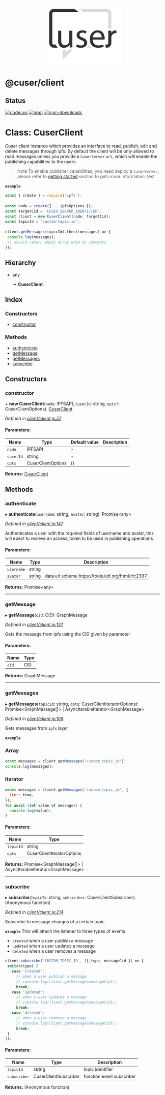 <p align="center">
  <a href="./"><img width="250" src="https://raw.githubusercontent.com/rubeniskov/cuser/master/docs/logo.svg" alt="cuser logo" /></a>
</p>

# @cuser/client

## Status
[![codecov](https://codecov.io/gh/rubeniskov/cuser/branch/master/graph/badge.svg?flag=client)](https://codecov.io/gh/rubeniskov/cuser)
[![npm](https://img.shields.io/npm/v/@cuser/client.svg)](https://www.npmjs.com/package/@cuser/client)
[![npm-downloads](https://img.shields.io/npm/dw/@cuser/client)](https://www.npmjs.com/package/@cuser/client)


# Class: CuserClient

Cuser client instance which provides an interface to read, publish,
edit and delete messages through ipfs. By default the client will be only
allowed to read messages unless you provide a `CuserServer` `url`,
which will enable the publishing capabilities to the users.
> Note
To enable publisher capabilities, you need deploy a `CuserServer`,
please refer to [getting started](https://github.com/rubeniskov/cuser#getting-started) section to gets more information.
test

**`example`** 

```javascript
const { create } = require('ipfs');

const node = create({ ...ipfsOptions });
const targetCid = 'CUSER_SERVER_IDENTIFIER';
const client = new CuserClient(node, targetCid);
const topicId = 'custom-topic-id';

client.getMessages(topicId).then((messages) => {
 console.log(messages);
 // should return empty array when no comments
});
```

## Hierarchy

* any

  ↳ **CuserClient**

## Index

### Constructors

* [constructor](cuserclient.md#constructor)

### Methods

* [authenticate](cuserclient.md#authenticate)
* [getMessage](cuserclient.md#getmessage)
* [getMessages](cuserclient.md#getmessages)
* [subscribe](cuserclient.md#subscribe)

## Constructors

### constructor

\+ **new CuserClient**(`node`: IPFSAPI, `cuserId`: string, `opts?`: CuserClientOptions): [CuserClient](cuserclient.md)

*Defined in [client/client.js:57](https://github.com/rubeniskov/cuser/blob/4a98396/packages/client/client.js#L57)*

#### Parameters:

Name | Type | Default value | Description |
------ | ------ | ------ | ------ |
`node` | IPFSAPI | - |  |
`cuserId` | string | - |  |
`opts` | CuserClientOptions | {} |   |

**Returns:** [CuserClient](cuserclient.md)

## Methods

### authenticate

▸ **authenticate**(`username`: string, `avatar`: string): Promise\<any>

*Defined in [client/client.js:147](https://github.com/rubeniskov/cuser/blob/4a98396/packages/client/client.js#L147)*

Authenticates a user with the required fields of username and avatar,
this will epect to recieve an access_token to be used in publishing operations

#### Parameters:

Name | Type | Description |
------ | ------ | ------ |
`username` | string |  |
`avatar` | string | data url scheme https://tools.ietf.org/html/rfc2397  |

**Returns:** Promise\<any>

___

### getMessage

▸ **getMessage**(`cid`: CID): GraphMessage

*Defined in [client/client.js:137](https://github.com/rubeniskov/cuser/blob/4a98396/packages/client/client.js#L137)*

Gets the message from ipfs using the CID given by parameter

#### Parameters:

Name | Type |
------ | ------ |
`cid` | CID |

**Returns:** GraphMessage

___

### getMessages

▸ **getMessages**(`topicId`: string, `opts`: CuserClientIteratorOptions): Promise\<GraphMessage[]> \| AsyncIterableIterator\<GraphMessage>

*Defined in [client/client.js:106](https://github.com/rubeniskov/cuser/blob/4a98396/packages/client/client.js#L106)*

Gets messages from `ipfs` layer

**`example`** 
### Array
```javascript
const messages = client.getMessages('custom_topic_id');
console.log(messages);
```
### Iterator
```javascript
const messages = client.getMessages('custom_topic_id', {
  iter: true,
});
for await (let value of messages) {
  console.log(value);
}
```

#### Parameters:

Name | Type |
------ | ------ |
`topicId` | string |
`opts` | CuserClientIteratorOptions |

**Returns:** Promise\<GraphMessage[]> \| AsyncIterableIterator\<GraphMessage>

___

### subscribe

▸ **subscribe**(`topicId`: string, `subscriber`: CuserClientSubscriber): (Anonymous function)

*Defined in [client/client.js:214](https://github.com/rubeniskov/cuser/blob/4a98396/packages/client/client.js#L214)*

Subscribe to message changes of a certain topic.

**`example`** 
This will attach the listener to three types of events:
- `created` when a user publish a message
- `updated` when a user updates a message
- `deleted` when a user removes a message
```javascript
client.subscribe('CUSTOM_TOPIC_ID', ({ type, messageCid }) => {
 switch(type) {
   case 'created':
     // when a user publish a message
     // console.log(client.getMessage(messageCid));
     break;
   case 'updated':
     // when a user updates a message
     // console.log(client.getMessage(messageCid));
     break;
   case 'deleted':
     // when a user removes a message
     // console.log(client.getMessage(messageCid));
     break;
 }
});
```

#### Parameters:

Name | Type | Description |
------ | ------ | ------ |
`topicId` | string | topic identifier |
`subscriber` | CuserClientSubscriber | function event subscriber  |

**Returns:** (Anonymous function)
